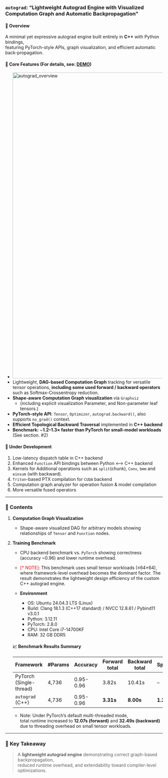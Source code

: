 ### `autograd`: “Lightweight Autograd Engine with Visualized Computation Graph and Automatic Backpropagation”

#### 🔹 Overview
A minimal yet expressive autograd engine built entirely in **C++** with Python bindings,  
featuring PyTorch-style APIs, graph visualization, and efficient automatic back-propagation.

#### 🔹 Core Features (For details, see: [DEMO](https://github.com/hkyoon94/autograd-from-scratch/blob/main/demo.ipynb))
- <img width="2143" height="979" alt="autograd_overview" src="https://github.com/user-attachments/assets/79794606-ae1d-4084-a479-8a7bc33c6181" />
- Lightweight, **DAG-based Computation Graph** tracking for versatile tensor operations, **including some used forward / backward operators** such as Softmax-Crossentropy reduction.
- **Shape-aware Computation Graph visualization** via `Graphviz`
  - (including explicit visualization Parameter, and Non-parameter leaf tensors.)
- **PyTorch-style API**: `Tensor`, `Optimizer`, `autograd.backward()`, also supports `no_grad()` context.
- **Efficient Topological Backward Traversal** implemented in **C++ backend**
- **Benchmark:** ~**1.2–1.3× faster than PyTorch for small-model workloads** (See section. #2)


#### 🔹 Under Development
1. Low-latency dispatch table in C++ backend
2. Enhanced `Function` API bindings between Python <--> C++ backend
3. Kernels for Additional operations such as `split`(chunk), `Conv`, `bmm` and `einsum` (with backward).
4. `Triton`-based PTX compilation for `CUDA` backend
5. Computation graph analyzer for operation fusion & model compilation
6. More versatile fused operators

---

### 🧩 Contents
1. **Computation Graph Visualization**  
   - Shape-aware visualized DAG for arbitrary models showing relationships of `Tensor` and `Function` nodes.
2. **Training Benchmark**  
   - CPU backend benchmark vs. `PyTorch` showing correctness (accuracy ~0.96) and lower runtime overhead.
   - <span style="color: red;">[* NOTE]</span>: This benchmark uses small tensor workloads (≤64×64), where framework-level overhead becomes the dominant factor. The result demonstrates the lightweight design efficiency of the custom C++ autograd engine.

   - **Environment**
      - OS: Ubuntu 24.04.3 LTS (Linux)
      - Build: Clang 18.1.3 (C++17 standard) / NVCC 12.8.61 / Pybind11 v3.0.1
      - Python: 3.12.11
      - PyTorch: 2.8.0
      - CPU: Intel Core i7-14700KF
      - RAM: 32 GB DDR5

   #### 📈 Benchmark Results Summary
   | Framework | #Params | Accuracy | Forward total | Backward total | Speedup |
   |--------|----------|-----------|-----------|------------|------------|
   | PyTorch (Single-thread) | 4,736 | 0.95-0.96 | 3.82s | 10.41s | – |
   | `autograd` (C++) | 4,736 | 0.95-0.96 | **3.31s** | **8.00s** | **1.2-1.3x** |

   - Note: Under PyTorch’s default multi-threaded mode, \
   total runtime increased to **12.07s (forward)** and **32.49s (backward)** due to threading overhead on small tensor workloads.

---

### 🧠 Key Takeaway
> A **lightweight autograd engine** demonstrating correct graph-based backpropagation,  
> reduced runtime overhead, and extendability toward compiler-level optimizations.

